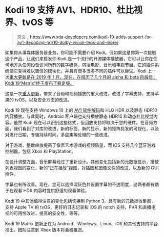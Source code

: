 # Kodi 19 支持 AV1、HDR10、杜比视界、tvOS 等

> 原文：<https://www.xda-developers.com/kodi-19-adds-support-for-av1-decoding-hdr10-dolby-vision-tvos-and-more/>

如果你从事媒体服务器业务，你可能不需要介绍 Kodi。但如果这是你第一次接触这个产品，让我们来启发你:Kodi 是一个流行的开源媒体播放器，它可以让你在任何地方从任何设备访问所有的数字媒体，包括电影、音乐和电视节目。它的插件系统使它变得难以置信的模块化，并且有很多很多不同的插件可以尝试。Kodi 上一次[重大更新是在 2019 年 1 月。现在，在经历了几个月的 alpha 和 beta 阶段后，Kodi 19“Matrix”终于发布了稳定版。](https://www.xda-developers.com/kodi-18-is-now-out-with-support-for-android-tv-leanback-gaming-emulators-drm-decryption-and-more/)

这是一次[重大更新](https://kodi.tv/article/kodi-190-matrix-release)，带来了音频和视频播放的重大改进，改进了字幕支持，支持苹果的 tvOS，以及安全方面的改进。

Kodi 19 现在支持 Windows 10 上的 [AV1 软件解码](https://www.xda-developers.com/youtube-netflix-av1-support/)和 HLG HDR 以及静态 HDR10 内容播放。与此同时，Android 客户端也支持播放静态 HDR10 和动态杜比视觉内容。虽然 Kodi 现在可以识别这些格式，但回放支持将取决于您的硬件。在音频方面，我们看到了对库的改进，新的标签，新的显示，新的矩阵启发的可视化，以及对发行日期，专辑持续时间，多盘集等处理的一些改进。

对于游戏，整数缩放提高了像素艺术游戏的视频质量，而 iOS 支持几个蓝牙游戏控制器，包括 Xbox 和 PlayStation。

在设计调整方面，音乐屏幕经过了重新设计。其他变化包括新的元数据显示，播放列表视图的变化，新的“正在播放”视图，对插图和图像文件的改进，以及新的 GUI 控件。

字幕也有所改善。现在，您可以选择深灰色并设置字幕的不透明度，这两者都有助于在观看 HDR 内容时提供舒适的观看体验。

Kodi 19 中其他值得注意的变化包括切换到 Python 3，具有新的元数据收集器，支持 Apple TV 的 tvOS，更好的日志记录和 iOS 的 notch 支持，PVR 和直播电视的可用性改进，提高的安全性，等等。

Kodi 19 Matrix 更新正在为 Android、Windows、Linux、iOS 和其他支持的平台推出。团队注意到 Xbox 版本将会被推迟。